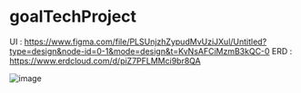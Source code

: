 # goalTechProject
UI : https://www.figma.com/file/PLSUnjzhZypudMvUziJXul/Untitled?type=design&node-id=0-1&mode=design&t=KvNsAFCiMzmB3kQC-0
ERD : https://www.erdcloud.com/d/piZ7PFLMMci9br8QA

![image](https://github.com/gyeompain/goalTechProject/assets/53113460/4f53ea29-53a1-41da-a77d-789d718a9b60)
